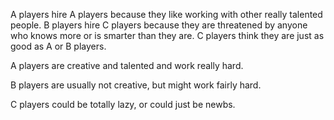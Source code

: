 <!--
id: 58054531166
link: http://blog.hengkiardo.com/post/58054531166/learning-from-life-today
slug: learning-from-life-today
date: Mon Aug 12 2013 19:42:33 GMT+0700 (WIT)
publish: 2013-08-012
tags: quotes
title: Learning from life today 
-->


A players hire A players because they like working with other really
talented people. B players hire C players because they are threatened by
anyone who knows more or is smarter than they are. C players think they
are just as good as A or B players.

A players are creative and talented and work really hard.

B players are usually not creative, but might work fairly hard.

C players could be totally lazy, or could just be newbs.

